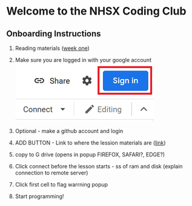 # Welcome to the NHSX Coding Club

## Onboarding Instructions

1. Reading materials ([week one](https://www.w3schools.com/python/python_intro.asp))

2. Make sure you are logged in with your google account
   ![sign-in](/assets/img/sign-in.png)

3. Optional - make a github account and login

4. ADD BUTTON - Link to where the lession materials are ([link](https://colab.research.google.com/github/nhs-pycom/coding-club-test/blob/main/coding_club_test.ipynb))

5. copy to G drive (opens in popup FIREFOX, SAFARI?, EDGE?)

6. Click connect before the lesson starts - ss of ram and disk (explain connection to remote server)

7. Click first cell to flag warrning popup

8. Start programming!
